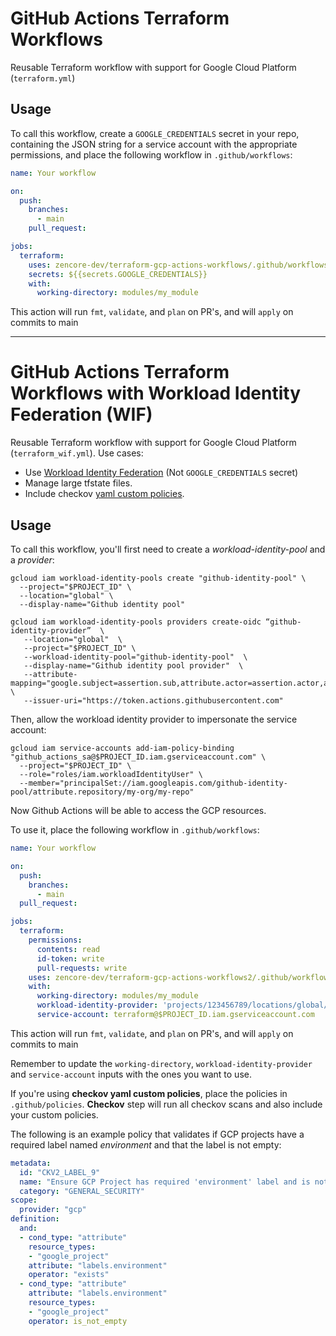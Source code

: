 # GitHub Actions Terraform Workflows
Reusable Terraform workflow with support for Google Cloud Platform (`terraform.yml`)

## Usage
To call this workflow, create a `GOOGLE_CREDENTIALS` secret in your repo, containing the JSON string for a service account with the appropriate permissions, and place the following workflow in `.github/workflows`:
```yaml
name: Your workflow

on:
  push:
    branches:
      - main
    pull_request:

jobs:
  terraform:
    uses: zencore-dev/terraform-gcp-actions-workflows/.github/workflows/terraform.yml@main
    secrets: ${{secrets.GOOGLE_CREDENTIALS}}
    with:
      working-directory: modules/my_module
```

This action will run `fmt`, `validate`, and `plan` on PR's, and will `apply` on commits to main

___


# GitHub Actions Terraform Workflows with Workload Identity Federation (WIF)

Reusable Terraform workflow with support for Google Cloud Platform (`terraform_wif.yml`). Use cases:

- Use [Workload Identity Federation](https://cloud.google.com/blog/products/identity-security/enabling-keyless-authentication-from-github-actions) (Not `GOOGLE_CREDENTIALS` secret)
- Manage large tfstate files. 
- Include checkov [yaml custom policies](https://www.checkov.io/3.Custom%20Policies/YAML%20Custom%20Policies.html).

## Usage

To call this workflow, you'll first need to create a *workload-identity-pool* and a *provider*:

```
gcloud iam workload-identity-pools create "github-identity-pool" \
  --project="$PROJECT_ID" \
  --location="global" \
  --display-name="Github identity pool"
```

```
gcloud iam workload-identity-pools providers create-oidc “github-identity-provider”  \
   --location="global"  \
   --project="$PROJECT_ID" \
   --workload-identity-pool="github-identity-pool"  \
   --display-name="Github identity pool provider"  \
   --attribute-mapping="google.subject=assertion.sub,attribute.actor=assertion.actor,attribute.aud=assertion.aud,attribute.repository_owner=assertion.repository_owner" \
   --issuer-uri="https://token.actions.githubusercontent.com"  
```

Then, allow the workload identity provider to impersonate the service account:

```
gcloud iam service-accounts add-iam-policy-binding "github_actions_sa@$PROJECT_ID.iam.gserviceaccount.com" \
  --project="$PROJECT_ID" \
  --role="roles/iam.workloadIdentityUser" \
  --member="principalSet://iam.googleapis.com/github-identity-pool/attribute.repository/my-org/my-repo"
```

Now Github Actions will be able to access the GCP resources.

To use it, place the following workflow in `.github/workflows`:

```yaml
name: Your workflow

on:
  push:
    branches:
      - main
  pull_request:

jobs:
  terraform:
    permissions:
      contents: read
      id-token: write
      pull-requests: write
    uses: zencore-dev/terraform-gcp-actions-workflows2/.github/workflows/terraform.yml@main
    with:
      working-directory: modules/my_module
      workload-identity-provider: 'projects/123456789/locations/global/workloadIdentityPools/github-pool-id/providers/github-provider-id'
      service-account: terraform@$PROJECT_ID.iam.gserviceaccount.com
```

This action will run `fmt`, `validate`, and `plan` on PR's, and will `apply` on commits to main

Remember to update the `working-directory`, `workload-identity-provider` and `service-account` inputs with the ones you want to use.

If you're using **checkov yaml custom policies**, place the policies in `.github/policies`. **Checkov** step will run all checkov scans and also include your custom policies. 


The following is an example policy that validates if GCP projects have a required label named *environment* and that the label is not empty:

```yaml
metadata:
  id: "CKV2_LABEL_9"
  name: "Ensure GCP Project has required 'environment' label and is not empty"
  category: "GENERAL_SECURITY"
scope:
  provider: "gcp"
definition:
  and:
  - cond_type: "attribute"
    resource_types: 
    - "google_project"
    attribute: "labels.environment"
    operator: "exists"
  - cond_type: "attribute"
    attribute: "labels.environment" 
    resource_types: 
    - "google_project"
    operator: is_not_empty
```